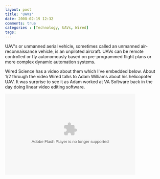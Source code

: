 ```yaml
---
layout: post
title: 'UAVs'
date: 2008-02-19 12:32
comments: true
categories : [Technology, UAVs, Wired]
tags:
---
```

UAV's or unmanned aerial vehicle, sometimes called an unmanned air-reconnaissance vehicle, is an unpiloted aircraft. UAVs can be remote controlled or fly autonomously based on pre-programmed flight plans or more complex dynamic automation systems. 

Wired Science has a video about them which I've embedded below. About 1/2 through the video Wired talks to Adam Williams about his helicopoter UAV. It was surprise to see it as Adam worked at VA Software back in the day doing linear video editing software.

<object width="425" height="265"> <param name="movie" value="http://www.pbs.org/kcet/wiredscience/video/embed/163"></param> <param name="wmode" value="transparent"></param> <embed src="http://www.pbs.org/kcet/wiredscience/video/embed/163" quality="high" wmode="transparent" width="425" height="265" type="application/x-shockwave-flash"></embed> </object>

